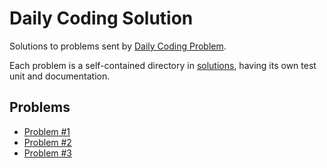# Daily Coding Solution

Solutions to problems sent by [Daily Coding Problem](https://dailycodingproblem.com).

Each problem is a self-contained directory in [solutions](/solutions/README.md), having its own test unit and documentation.

## Problems

* [Problem #1](/solutions/0001/README.md)
* [Problem #2](/solutions/0002/README.md)
* [Problem #3](/solutions/0003/README.md)
